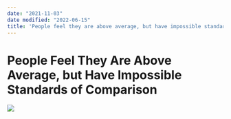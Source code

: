 ```yaml
---
date: "2021-11-03"
date modified: "2022-06-15"
title: 'People feel they are above average, but have impossible standards of comparison'
---
```


# People Feel They Are Above Average, but Have Impossible Standards of Comparison
![](https://i.imgur.com/Mi6Bp0t.png)
